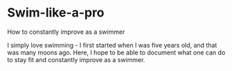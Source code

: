 # Swim-like-a-pro
How to constantly improve as a swimmer

I simply love swimming - I first started when I was five years old, and that was many moons ago. Here, I hope to be able to document what one can do to stay fit and constantly improve as a swimmer.
